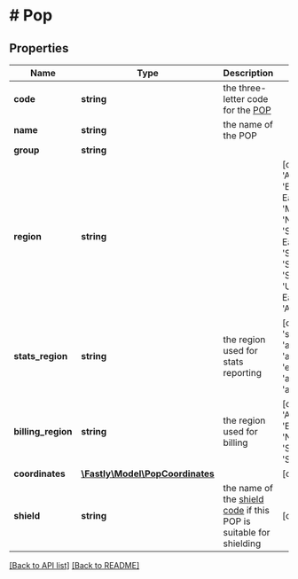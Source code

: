 # # Pop

## Properties

Name | Type | Description | Notes
------------ | ------------- | ------------- | -------------
**code** | **string** | the three-letter code for the [POP](https://developer.fastly.com/learning/concepts/pop/) | 
**name** | **string** | the name of the POP | 
**group** | **string** |  | 
**region** | **string** |  |  [one of: 'APAC', 'Asia', 'AF-West', 'EU-Central', 'EU-East', 'EU-West', 'Middle-East', 'North-America', 'SA-South', 'SA-East', 'SA-West', 'SA-North', 'South-Africa', 'South-America', 'US-Central', 'US-East', 'US-West', 'Asia-South']
**stats_region** | **string** | the region used for stats reporting |  [one of: 'southamerica_std', 'africa_std', 'anzac', 'asia', 'europe', 'usa', 'asia_india', 'asia_southkorea']
**billing_region** | **string** | the region used for billing |  [one of: 'Africa', 'Australia', 'Asia', 'Europe', 'India', 'North America', 'South Korea', 'South America']
**coordinates** | [**\Fastly\Model\PopCoordinates**](PopCoordinates.md) |  | [optional] 
**shield** | **string** | the name of the [shield code](https://developer.fastly.com/learning/concepts/shielding/#choosing-a-shield-location) if this POP is suitable for shielding | [optional] 


[[Back to API list]](../../README.md#endpoints) [[Back to README]](../../README.md)
